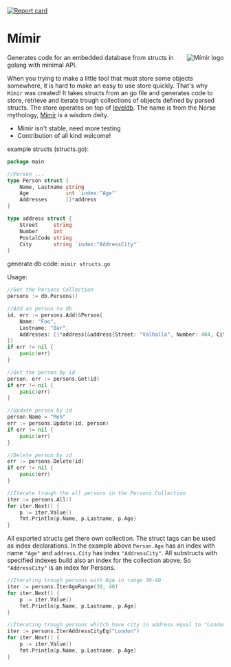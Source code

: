 [![Report card](http://goreportcard.com/badge/microo8/mimir)](http://goreportcard.com/report/microo8/mimir)

# Mímir
<img src="https://raw.githubusercontent.com/microo8/mimir/master/logo.png" alt="Mímir logo" align="right"/>

Generates code for an embedded database from structs in golang with minimal API.

When you trying to make a little tool that must store some objects somewhere, it is hard to make an easy to use store quickly.
That's why `Mímir` was created! It takes structs from an go file and generates code to store, retrieve and iterate trough collections of objects defined by parsed structs.
The store operates on top of [leveldb](https://github.com/syndtr/goleveldb). The name is from the Norse mythology, [Mímir](https://en.wikipedia.org/wiki/M%C3%ADmir) is a wisdom deity.

* Mímir isn't stable, need more testing
* Contribution of all kind welcome!

example structs (structs.go):

```go
package main

//Person ...
type Person struct {
	Name, Lastname string
	Age            int `index:"Age"`
	Addresses      []*address
}

type address struct {
	Street     string
	Number     int
	PostalCode string
	City       string `index:"AddressCity"`
}
```  

generate db code: `mimir structs.go`

Usage:

```go
//Get the Persons Collection
persons := db.Persons()

//Add an person to db
id, err := persons.Add(&Person{
	Name: "Foo",
	Lastname: "Bar",
	Addresses: []*address{&address{Street: "Valhalla", Number: 404, City: "Asgard"}},
})
if err != nil {
    panic(err)
}

//Get the person by id
person, err := persons.Get(id)
if err != nil {
    panic(err)
}

//Update person by id
person.Name = "Meh"
err := persons.Update(id, person)
if err != nil {
    panic(err)
}

//Delete person by id
err := persons.Delete(id)
if err != nil {
    panic(err)
}

//Iterate trough the all persons in the Persons Collection
iter := persons.All()
for iter.Next() {
	p := iter.Value()
	fmt.Println(p.Name, p.Lastname, p.Age)
}
```

All exported structs get there own collection. The struct tags can be used as index declarations.
In the example above `Person.Age` has an index with name `"Age"` and `address.City` has index `"AddressCity"`.
All substructs with specified indexes build also an index for the collection above. So `"AddressCity"` is an index for Persons.

```go
//Iterating trough persons with Age in range 30-40
iter := persons.IterAgeRange(30, 40)
for iter.Next() {
	p := iter.Value()
	fmt.Println(p.Name, p.Lastname, p.Age)
}

//Iterating trough persons whitch have city in address equal to "London"
iter := persons.IterAddressCityEq("London")
for iter.Next() {
	p := iter.Value()
	fmt.Println(p.Name, p.Lastname, p.Age)
}
```
